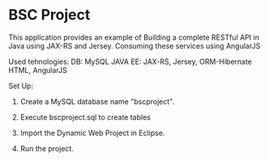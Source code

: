 # BSC Project

This application provides an example of
Building a complete RESTful API in Java using JAX-RS and Jersey.
Consuming these services using AngularJS

Used tehnologies:
  DB: MySQL
  JAVA EE: JAX-RS, Jersey, ORM-Hibernate
  HTML, AngularJS

Set Up: 

1. Create a MySQL database name "bscproject".
2. Execute bscproject.sql to create tables

3. Import the Dynamic Web Project in Eclipse.
4. Run the project. 
